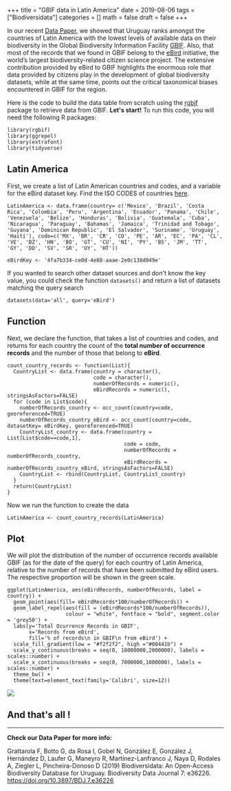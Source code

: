 +++
title = "GBIF data in Latin America"
date = 2019-08-06
tags = ["Biodiversidata"]
categories = []
math = false
draft = false
+++

In our recent [Data Paper](https://doi.org/10.3897/BDJ.7.e36226), we
showed that Uruguay ranks amongst the countries of Latin America with
the lowest levels of available data on their biodiversity in the Global
Biodiversity Information Facility [GBIF](https://www.gbif.org/). Also,
that most of the records that we found in GBIF belong to the
[eBird](https://ebird.org/home) initiative, the world’s largest
biodiversity-related citizen science project. The extensive contribution
provided by eBird to GBIF highlights the enormous role that data
provided by citizens play in the development of global biodiversity
datasets, while at the same time, points out the critical taxonomical
biases encountered in GBIF for the region.

Here is the code to build the data table from scratch using the
[rgbif](https://ropensci.org/tutorials/rgbif_tutorial/) package to
retrieve data from GBIF. **Let's start!** To run this code, you will need
the following R packages:

    library(rgbif)
    library(ggrepel)
    library(extrafont)
    library(tidyverse)  


## Latin America

First, we create a list of Latin American countries and codes, and a
variable for the eBird dataset key. Find the ISO CODES of countries
[here](https://countrycode.org/).

    LatinAmerica <- data.frame(country= c('Mexico', 'Brazil', 'Costa Rica', 'Colombia', 'Peru', 'Argentina', 'Ecuador', 'Panama', 'Chile', 'Venezuela', 'Belize', 'Honduras', 'Bolivia', 'Guatemala', 'Cuba', 'Nicaragua', 'Paraguay', 'Bahamas', 'Jamaica', 'Trinidad and Tobago', 'Guyana', 'Dominican Republic', 'El Salvador', 'Suriname', 'Uruguay', 'Haití'), code=c('MX', 'BR', 'CR', 'CO', 'PE', 'AR', 'EC', 'PA', 'CL', 'VE', 'BZ', 'HN', 'BO', 'GT', 'CU', 'NI', 'PY', 'BS', 'JM', 'TT', 'GY', 'DO', 'SV', 'SR', 'UY', 'HT'))

    eBirdKey <- '4fa7b334-ce0d-4e88-aaae-2e0c138d049e'

If you wanted to search other dataset sources and don't know the key
value, you could check the function `datasets()` and return a list of
datasets matching the query search

    datasets(data='all', query='eBird')


## Function

Next, we declare the function, that takes a list of countries and codes,
and returns for each country the count of the **total number of
occurrence records** and the number of those that belong to **eBird**.

    count_country_records <- function(List){
      CountryList <- data.frame(country = character(),
                                code = character(),
                                numberOfRecords = numeric(),
                                eBirdRecords = numeric(), stringsAsFactors=FALSE)
      for (code in List$code){
        numberOfRecords_country <- occ_count(country=code, georeferenced=TRUE)
        numberOfRecords_country_eBird <- occ_count(country=code, datasetKey= eBirdKey, georeferenced=TRUE) 
        CountryList_country <- data.frame(country = List[List$code==code,1],
                                          code = code,
                                          numberOfRecords = numberOfRecords_country,
                                          eBirdRecords = numberOfRecords_country_eBird, stringsAsFactors=FALSE)
        CountryList <- rbind(CountryList, CountryList_country)
      }
      return(CountryList)
    }

Now we run the function to create the data

    LatinAmerica <- count_country_records(LatinAmerica)


## Plot

We will plot the distribution of the number of occurrence records
available GBIF (as for the date of the query) for each country of Latin
America, relative to the number of records that have been submitted by
eBird users. The respective proportion will be shown in the green scale.

    ggplot(LatinAmerica, aes(eBirdRecords, numberOfRecords, label = country)) +
      geom_point(aes(fill= eBirdRecords*100/numberOfRecords)) +
      geom_label_repel(aes(fill = (eBirdRecords*100/numberOfRecords)), 
                       colour = "white", fontface = "bold", segment.color = 'grey50') +
      labs(y='Total Ocurrence Records in GBIF', 
           x='Records from eBird', 
           fill='% of records\n in GBIF\n from eBird') +
      scale_fill_gradient(low = "#f2f2f2", high ="#00441b") +
      scale_y_continuous(breaks = seq(0, 18000000,2000000), labels = scales::number) +
      scale_x_continuous(breaks = seq(0, 7000000,1000000), labels = scales::number) +
      theme_bw() +
      theme(text=element_text(family='Calibri', size=12))


![](/img/GBIF_eBird.png)


## And that's all !

---
  

**Check our Data Paper for more info:**  

Grattarola F, Botto G, da Rosa I, Gobel N, González E, González J, Hernández D, Laufer G, Maneyro R, Martínez-Lanfranco J, Naya D, Rodales A, Ziegler L, Pincheira-Donoso D (2019) Biodiversidata: An Open-Access Biodiversity Database for Uruguay. Biodiversity Data Journal 7: e36226. https://doi.org/10.3897/BDJ.7.e36226

